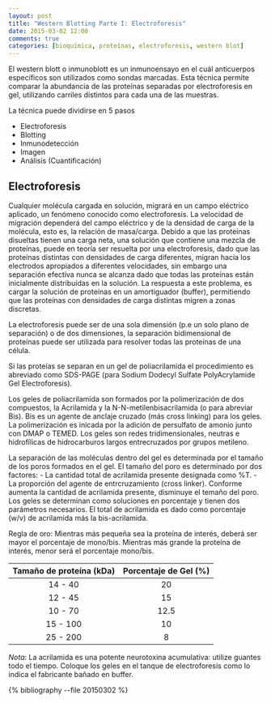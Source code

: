 ```yaml
---
layout: post
title: "Western Blotting Parte I: Electroforesis"
date: 2015-03-02 12:00
comments: true
categories: [bioquímica, proteínas, electroforesis, western blot]
---
```


El western blott o inmunoblott es un inmunoensayo en el cuál anticuerpos específicos son utilizados como sondas marcadas. Esta técnica permite comparar la abundancia de las proteínas separadas por electroforesis en gel, utilizando carriles distintos para cada una de las muestras.

La técnica puede dividirse en 5 pasos

- Electroforesis
- Blotting
- Inmunodetección
- Imagen
- Análisis (Cuantificación)

## Electroforesis

Cualquier molécula cargada en solución, migrará en un campo eléctrico aplicado, un fenómeno conocido como electroforesis. La velocidad de migración dependerá del campo eléctrico y de la densidad de carga de la molécula, esto es, la relación de masa/carga. Debido a que las proteínas disueltas tienen una carga neta, una solución que contiene una mezcla de proteínas, puede en teoría ser resuelta por una electroforesis, dado que las proteínas distintas con densidades de carga diferentes, migran hacia los electrodos apropiados a diferentes velocidades, sin embargo una separación efectiva nunca se alcanza dado que todas las proteínas están inicialmente distribuídas en la solución. La respuesta a este problema, es cargar la solución de proteínas en un amortiguador (buffer), permitiendo que las proteínas con densidades de carga distintas migren a zonas discretas.

La electroforesis puede ser de una sola dimensión (p.e un solo plano de separación) o de dos dimensiones, la separación bidimensional de proteínas puede ser utilizada para resolver todas las proteínas de una célula.

Si las proteías se separan en un gel de poliacrilamida el procedimiento es abreviado como SDS-PAGE (para Sodium Dodecyl Sulfate PolyAcrylamide Gel Electroforesis).

Los geles de poliacrilamida son formados por la polimerización de dos compuestos, la Acrilamida y la N-N-metilenbisacrilamida (o para abreviar Bis). Bis es un agente de anclaje cruzado (más cross linking) para los geles. La polimerización es inicada por la adición de persulfato de amonio junto con DMAP o TEMED. Los geles son redes tridimensionales, neutras e hidrofílicas de hidrocarburos largos entrecruzados por grupos metileno.

La separación de las moléculas dentro del gel es determinada por el tamaño de los poros formados en el gel. El tamaño del poro es determinado por dos factores: - La cantidad total de acrilamida presente designada como %T. - La proporción del agente de entrcruzamiento (cross linker). Conforme aumenta la cantidad de acrilamida presente, disminuye el temaño del poro. Los geles se determinan como soluciones en porcentaje y tienen dos parámetros necesarios. El total de acrilamida es dado como porcentaje (w/v) de acrilamida más la bis-acrilamida.

Regla de oro: Mientras más pequeña sea la proteína de interés, deberá ser mayor el porcentaje de mono/bis. Mientras más grande la proteína de interés, menor será el porcentaje mono/bis.

| Tamaño de proteína (kDa)  | Porcentaje de Gel (%) |
|:-------------------------:|:---------------------:|
| 14 - 40	                | 20                    |
| 12 - 45	                | 15                    |
| 10 - 70	                | 12.5                  |
| 15 - 100	                | 10                    |
| 25 - 200	                | 8                     |

*Nota*: La acrilamida es una potente neurotoxina acumulativa: utilize guantes todo el tiempo. Coloque los geles en el tanque de electroforesis como lo indica el fabricante bañado en buffer.

{% bibliography --file 20150302 %}